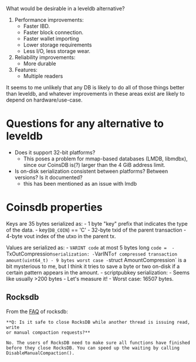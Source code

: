 What would be desirable in a leveldb alternative?

1. Performance improvements:
    - Faster IBD.
    - Faster block connection.
    - Faster wallet importing
    - Lower storage requirements
    - Less I/O, less storage wear.
2. Reliability improvements:
    - More durable
3. Features:
    - Multiple readers

It seems to me unlikely that any DB is likely to do all of those things better
than leveldb, and whatever improvements in these areas exist are likely to
depend on hardware/use-case.

# Questions for any alternative to leveldb

- Does it support 32-bit platforms?
    - This poses a problem for mmap-based databases (LMDB, libmdbx), since our CoinsDB is(?)
      larger than the 4 GiB address limit.
- Is on-disk serialization consistent between platforms? Between versions? Is it
  documented?
    - this has been mentioned as an issue with lmdb

# Coinsdb properties

Keys are 35 bytes serialized as:
    - 1 byte "key" prefix that indicates the type of the data.
        - key(`DB_COIN`) == 'C'
    - 32-byte txid of the parent transaction
    - 4-byte vout index of the utxo in the parent tx.

Values are serialized as:
    - `VARINT code` at most 5 bytes long
        `code = 
    - `TxOutCompression` serialization:
        - `VarINT` of compressed transaction amount(uint64_t) - 9 bytes worst case
            - `struct AmountCompression` is a bit mysterious to me, but I think
              it tries to save a byte or two on-disk if a certain pattern
              appears in the amount.
        - scriptpubkey serialization:
            - Seems like usually >200 bytes
                - Let's measure it!
            - Worst case:  16507 bytes.


## Rocksdb

From the [FAQ](https://github.com/facebook/rocksdb/wiki/rocksdb-faq) of
rocksdb:

    **Q: Is it safe to close RocksDB while another thread is issuing read, write
    or manual compaction requests?**

    No. The users of RocksDB need to make sure all functions have finished
    before they close RocksDB. You can speed up the waiting by calling
    DisableManualCompaction().
